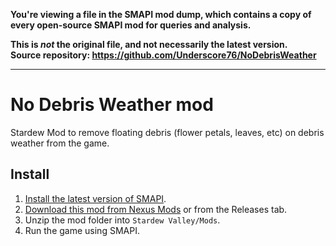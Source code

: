 **You're viewing a file in the SMAPI mod dump, which contains a copy of every open-source SMAPI mod
for queries and analysis.**

**This is _not_ the original file, and not necessarily the latest version.**  
**Source repository: https://github.com/Underscore76/NoDebrisWeather**

----

# No Debris Weather mod

Stardew Mod to remove floating debris (flower petals, leaves, etc) on debris weather from the game.

## Install

1. [Install the latest version of SMAPI](https://smapi.io/).
2. [Download this mod from Nexus Mods](https://www.nexusmods.com/stardewvalley/mods/19699) or from the Releases tab.
3. Unzip the mod folder into `Stardew Valley/Mods`.
4. Run the game using SMAPI.
